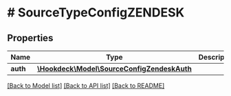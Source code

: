 # # SourceTypeConfigZENDESK

## Properties

Name | Type | Description | Notes
------------ | ------------- | ------------- | -------------
**auth** | [**\Hookdeck\Model\SourceConfigZendeskAuth**](SourceConfigZendeskAuth.md) |  | [optional]

[[Back to Model list]](../../README.md#models) [[Back to API list]](../../README.md#endpoints) [[Back to README]](../../README.md)
